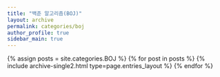 ```yaml
---
title: "백준 알고리즘(BOJ)"
layout: archive
permalink: categories/boj
author_profile: true
sidebar_main: true
---
```



{% assign posts = site.categories.BOJ %}
{% for post in posts %} {% include archive-single2.html type=page.entries_layout %} {% endfor %}